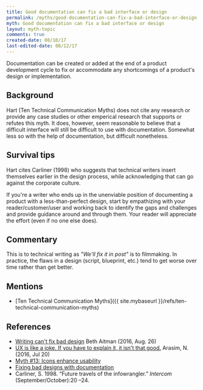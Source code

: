 ```yaml
---
title: Good documentation can fix a bad interface or design
permalink: /myths/good-documentation-can-fix-a-bad-interface-or-design
myth: Good documentation can fix a bad interface or design
layout: myth-topic
comments: true
created-date: 08/10/17
last-edited-date: 08/12/17
---
```


Documentation can be created or added at the end of a product development cycle to fix or accommodate any shortcomings of a product's design or implementation.

## Background

Hart (Ten Technical Communication Myths) does not cite any research or provide any case studies or other emperical research that supports or refutes this myth. It does, however, seem reasonable to believe that a difficult interface will still be difficult to use with documentation. Somewhat less so with the help of documentation, but difficult nonetheless.

## Survival tips

Hart cites Carliner (1998) who suggests that technical writers insert themselves earlier in the design process, while acknowledging that can go against the corporate culture. 

If you're a writer who ends up in the unenviable position of documenting a product with a less-than-perfect design, start by empathizing with your reader/customer/user and working back to identify the gaps and challenges and provide guidance around and through them. Your reader will appreciate the effort (even if no one else does).

## Commentary

This is to technical writing as _"We'll fix it in post"_ is to filmmaking. In practice, the flaws in a design (script, blueprint, etc.) tend to get worse over time rather than get better.

## Mentions

* [Ten Technical Communication Myths]({{ site.mybaseurl }}/refs/ten-technical-communication-myths)

## References

* [Writing can't fix bad design](https://medium.com/@beth.aitman/writing-cant-fix-bad-design-f318aabaaeb0) Beth Aitman (2016, Aug. 26)
* [UX is like a joke. If you have to explain it, it isn't that good.](https://arcweb.co/good-ux-is-like-a-joke-if-you-have-to-explain-it-it-isnt-that-good/) Arasim, N. (2016, Jul 20)
* [Myth #13: Icons enhance usability](http://uxmyths.com/post/715009009/myth-icons-enhance-usability)
* [Fixing bad designs with documentation](http://www.g2meyer.com/usablehelp/singles/738.html)
* Carliner, S. 1998. “Future travels of the infowrangler.” _Intercom_ (September/October):20 –24.